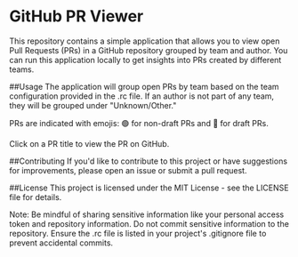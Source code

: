 # GitHub PR Viewer

This repository contains a simple application that allows you to view open Pull Requests (PRs) in a GitHub repository grouped by team and author. You can run this application locally to get insights into PRs created by different teams.

##Usage
The application will group open PRs by team based on the team configuration provided in the .rc file. If an author is not part of any team, they will be grouped under "Unknown/Other."

PRs are indicated with emojis: 🟢 for non-draft PRs and 🚧 for draft PRs.

Click on a PR title to view the PR on GitHub.

##Contributing
If you'd like to contribute to this project or have suggestions for improvements, please open an issue or submit a pull request.

##License
This project is licensed under the MIT License - see the LICENSE file for details.

Note: Be mindful of sharing sensitive information like your personal access token and repository information. Do not commit sensitive information to the repository. Ensure the .rc file is listed in your project's .gitignore file to prevent accidental commits.
